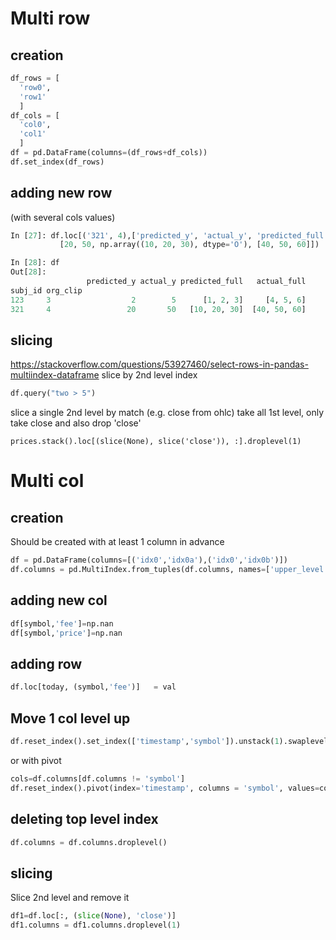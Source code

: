 # Multi row
## creation
```python
df_rows = [
  'row0',
  'row1'
  ]
df_cols = [
  'col0',
  'col1'
  ]
df = pd.DataFrame(columns=(df_rows+df_cols))
df.set_index(df_rows)
```
## adding new row
(with several cols values)
```python
In [27]: df.loc[('321', 4),['predicted_y', 'actual_y', 'predicted_full', 'actual_full']] =  (
           [20, 50, np.array((10, 20, 30), dtype='O'), [40, 50, 60]])

In [28]: df
Out[28]: 
                 predicted_y actual_y predicted_full   actual_full
subj_id org_clip                                                  
123     3                  2        5      [1, 2, 3]     [4, 5, 6]
321     4                 20       50   [10, 20, 30]  [40, 50, 60]
```
## slicing
https://stackoverflow.com/questions/53927460/select-rows-in-pandas-multiindex-dataframe
slice by 2nd level index
```python
df.query("two > 5")
```
slice a single 2nd level by match (e.g. close from ohlc)
take all 1st level, only take close and also drop 'close'
```
prices.stack().loc[(slice(None), slice('close')), :].droplevel(1)
```

# Multi col
## creation
Should be created with at least 1 column in advance
```python
df = pd.DataFrame(columns=[('idx0','idx0a'),('idx0','idx0b')])
df.columns = pd.MultiIndex.from_tuples(df.columns, names=['upper_level','lower_level'])
```
## adding new col
```python
df[symbol,'fee']=np.nan
df[symbol,'price']=np.nan
```
## adding row
```python
df.loc[today, (symbol,'fee')]   = val
```
## Move 1 col level up
```python
df.reset_index().set_index(['timestamp','symbol']).unstack(1).swaplevel(0,1, axis=1)
```
or with pivot
```python
cols=df.columns[df.columns != 'symbol']
df.reset_index().pivot(index='timestamp', columns = 'symbol', values=cols).swaplevel(0,1, axis=1)
```
## deleting top level index
```python
df.columns = df.columns.droplevel()
```
## slicing
Slice 2nd level and remove it
```python
df1=df.loc[:, (slice(None), 'close')]
df1.columns = df1.columns.droplevel(1)
```
